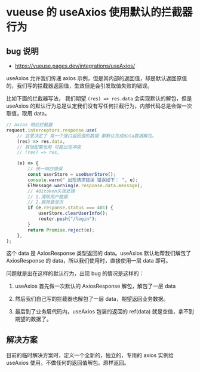 # vueuse 的 useAxios 使用默认的拦截器行为

## bug 说明

- https://vueuse.pages.dev/integrations/useAxios/

useAxios 允许我们传递 axios 示例，但是其内部的返回值，却是默认返回原值的，我们写的拦截器返回值，生效但是会引发取值失败的错误。

比如下面的拦截器写法， 我们期望 `(res) => res.data` 会实现默认的解包，但是 useAxios 的默认行为总是认定我们没有写任何拦截行为，内部代码总是会做一次取值，取用 data。

```ts
// axios 响应拦截器
request.interceptors.response.use(
	// 这里决定了 每一个接口返回值的数据 都默认完成data数据解包。
	(res) => res.data,
	// 其他配置也用 可能出现冲突
	// (res) => res,

	(e) => {
		// 统一响应错误
		const userStore = useUserStore();
		console.warn(" 出现请求错误 错误如下： ", e);
		ElMessage.warning(e.response.data.message);
		// 401token失效处理
		// 1.清除用户数据
		// 2.跳转登录页
		if (e.response.status === 401) {
			userStore.clearUserInfo();
			router.push("/login");
		}
		return Promise.reject(e);
	},
);
```

这个 data 是 AxiosResponse 类型返回的 data。useAxios 默认地帮我们解包了 AxiosResponse 的 data，所以我们使用时，直接使用一层 data 即可。

问题就是出在这样的默认行为，出现 bug 的情况是这样的：

1. useAxios 首先做一次默认的 AxiosResponse 解包，解包了一层 data

2. 然后我们自己写的拦截器也解包了一层 data，期望返回业务数据。

3. 最后到了业务层代码内，useAxios 包装的返回的 ref(data) 就是空值，拿不到期望的数据了。

## 解决方案

目前的临时解决方案时，定义一个全新的，独立的，专用的 axios 实例给 useAxios 使用，不做任何的返回值解包。原样返回。
